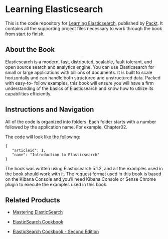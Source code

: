 # Learning Elasticsearch
This is the code repository for [Learning Elasticsearch](https://www.packtpub.com/big-data-and-business-intelligence/learning-elasticsearch?utm_source=github&utm_medium=repository&utm_campaign=9781787128453), published by [Packt](https://www.packtpub.com/?utm_source=github). It contains all the supporting project files necessary to work through the book from start to finish.
## About the Book
Elasticsearch is a modern, fast, distributed, scalable, fault tolerant, and open source search and analytics engine. You can use Elasticsearch for small or large applications with billions of documents. It is built to scale horizontally and can handle both structured and unstructured data. Packed with easy-to- follow examples, this book will ensure you will have a firm understanding of the basics of Elasticsearch and know how to utilize its capabilities efficiently.


## Instructions and Navigation
All of the code is organized into folders. Each folder starts with a number followed by the application name. For example, Chapter02.



The code will look like the following:
```
{
   "articleid": 1,
   "name": "Introduction to Elasticsearch"
}
```

The book was written using Elasticsearch 5.1.2, and all the examples used in the book
should work with it. The request format used in this book is based on the Kibana Console
and you’ll need Kibana Console or Sense Chrome plugin to execute the examples used in
this book.

## Related Products
* [Mastering ElasticSearch](https://www.packtpub.com/big-data-and-business-intelligence/mastering-elasticsearch?utm_source=github&utm_medium=repository&utm_campaign=9781783281435)

* [ElasticSearch Cookbook](https://www.packtpub.com/big-data-and-business-intelligence/elasticsearch-cookbook?utm_source=github&utm_medium=repository&utm_campaign=9781782166627)

* [ElasticSearch Cookbook - Second Edition](https://www.packtpub.com/networking-and-servers/elasticsearch-cookbook-second-edition?utm_source=github&utm_medium=repository&utm_campaign=9781783554836)
